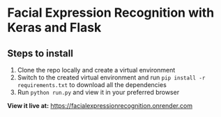 # Facial Expression Recognition with Keras and Flask

## Steps to install

1. Clone the repo locally and create a virtual environment
2. Switch to the created virtual environment and run `pip install -r requirements.txt` to download all the dependencies
3. Run `python run.py` and view it in your preferred browser

**View it live at:** https://facialexpressionrecognition.onrender.com
